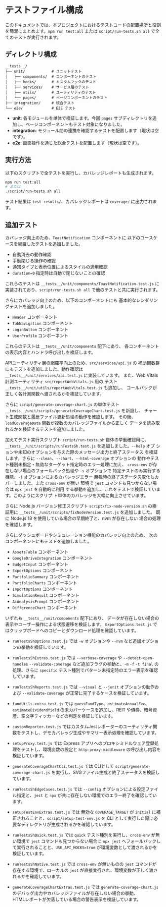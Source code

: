 # テストファイル構成

このドキュメントでは、本プロジェクトにおけるテストコードの配置場所と役割を簡潔にまとめます。`npm run test:all` または `script/run-tests.sh all` で全てのテストが実行されます。

## ディレクトリ構成

```
__tests__/
├── unit/            # ユニットテスト
│   ├── components/  # コンポーネントのテスト
│   ├── hooks/       # カスタムフックのテスト
│   ├── services/    # サービス層のテスト
│   ├── utils/       # ユーティリティのテスト
│   └── pages/       # ページコンポーネントのテスト
├── integration/     # 統合テスト
└── e2e/             # E2E テスト
```

- **unit**: 各モジュールを単体で検証します。今回 `pages` サブディレクトリを追加し、ページコンポーネントもテスト対象になりました。
- **integration**: モジュール間の連携を確認するテストを配置します（現状は空です）。
- **e2e**: 画面操作を通じた総合テストを配置します（現状は空です）。

## 実行方法

以下のスクリプトで全テストを実行し、カバレッジレポートも生成されます。

```bash
npm run test:all
# または
./script/run-tests.sh all
```

テスト結果は `test-results/`、カバレッジレポートは `coverage/` に出力されます。

## 追加テスト

カバレッジ向上のため、`ToastNotification` コンポーネントに
以下のユースケースを網羅したテストを追加しました。

- 自動消去の動作確認
- 手動閉じる操作の確認
- 通知タイプと表示位置によるスタイルの適用確認
- `duration=0` 指定時は自動で閉じないことの確認

これらのテストは `__tests__/unit/components/ToastNotification.test.js`
に実装されており、`script/run-tests.sh all` で他のテストと共に実行されます。

さらにカバレッジ向上のため、以下のコンポーネントにも
基本的なレンダリングテストを追加しました。

- `Header` コンポーネント
- `TabNavigation` コンポーネント
- `LoginButton` コンポーネント
- `UserProfile` コンポーネント

これらのテストは `__tests__/unit/components` 配下にあり、
各コンポーネントの表示内容とハンドラ呼び出しを検証します。

APIユーティリティ層の網羅率向上のため、`src/services/api.js` の
補助関数群にもテストを追加しました。動作確認は
`__tests__/unit/services/api.test.js` に実装しています。
また、Web Vitals 計測ユーティリティ `src/reportWebVitals.js` 用の
テスト `__tests__/unit/utils/reportWebVitals.test.js` も追加し、
コールバックが正しく各計測関数へ渡されるかを検証しています。

さらに `script/generate-coverage-chart.js` の単体テスト
`__tests__/unit/scripts/generateCoverageChart.test.js` を新設し、
チャート生成関数と履歴ファイル更新処理の動作を確認します。
その後、`loadCoverageData` 関数が複数のカバレッジファイルから正しく
データを読み取れるかを検証するテストを追加しました。

加えてテスト実行スクリプト `script/run-tests.sh` 自体の挙動確認用に、
`__tests__/unit/scripts/runTestsSh.test.js` を追加しました。`--help` オプ
ションや未知のオプションを与えた際のメッセージ出力と終了ステータス
を検証します。さらに `--clean`、`--chart`、`--html-coverage` オプションの
動作やテスト種別未指定・無効なターゲット指定時のエラー処理に加え、
`cross-env` が存在しない場合のフォールバック処理や `-s` オプションで
特定テストのみ実行する機能、`-i` オプションによるカバレッジエラー
無視時の終了ステータス変化もカバーしました。また `cross-env` が無い
環境で `jest` コマンドも見つからない場合は `npx jest` を自動的に利用
する挙動を追加し、これをテストで検証しています。このようにスクリプ
ト単体のカバレッジを大幅に向上させています。

さらに Node.js バージョン修正スクリプト `script/fix-node-version.sh`
の検証用に `__tests__/unit/scripts/fixNodeVersion.test.js` を追加しました。
既に Node.js 18 を使用している場合の早期終了と、nvm が存在しない
場合の処理を確認します。

さらにダッシュボードやシミュレーション機能のカバレッジ向上のため、
次のコンポーネントにもテストを追加しました。

- `AssetsTable` コンポーネント
- `GoogleDriveIntegration` コンポーネント
- `BudgetInput` コンポーネント
- `ExportOptions` コンポーネント
- `PortfolioSummary` コンポーネント
- `PortfolioCharts` コンポーネント
- `ImportOptions` コンポーネント
- `SimulationResult` コンポーネント
- `AiAnalysisPrompt` コンポーネント
- `DifferenceChart` コンポーネント

いずれも `__tests__/unit/components` 配下にあり、
データが存在しない場合の表示やユーザー操作による状態遷移を検証します。
`ExportOptions.test.js` ではクリップボードへのコピーとダウンロード処理を確認しています。

- `runTestsShOptions.test.js` では `-w` オプションや `--nvm` など追加オプションの挙動を検証しています。
- `runTestsShExtras.test.js` では `--verbose-coverage` や `--detect-open-handles` `--validate-coverage` など追加フラグの挙動と、`-m` `-f` `-t final` の処理、さらに `specific` テスト種別でパターン未指定時のエラー表示を確認しています。
- `runTestsShReports.test.js` では `--visual` と `--junit` オプションの動作および `--validate-coverage` が正常に完了するケースを検証しています。
- `fundUtils.extra.test.js` では `guessFundType`、`estimateAnnualFee`、`estimateDividendYield` の未カバーケースを追加し、REIT や債券、暗号資産、空文字ティッカーなどの判定を検証しています。
- `customReporter.test.js` ではカスタムJestレポーターのユーティリティ関数をテストし、デモカバレッジ生成やサマリー表示処理を確認しています。
- `setupProxy.test.js` では Express アプリへのプロキシミドルウェア登録処理をテストし、環境変数の設定と `http-proxy-middleware` の呼び出し内容を検証しています。
- `generateCoverageChartCli.test.js` では CLIとして `script/generate-coverage-chart.js` を実行し、SVGファイル生成と終了ステータスを検証しています。
- `runTestsShEdgeCases.test.js` では `--config` オプションによる設定ファイル指定と、`jest` と `npx` が共に存在しない環境でのエラー終了を確認しています。
- `setupTestEnvExtras.test.js` では 無効な `COVERAGE_TARGET` が `initial` に補正されることと、`script/setup-test-env.js` を CLI として実行した際に必要なディレクトリが生成されるかを確認しています。
- `runTestsShQuick.test.js` では `quick` テスト種別を実行し、`cross-env` が無い環境で `jest` コマンドも見つからない場合に `npx jest` へフォールバックして実行されることと、`USE_API_MOCKS=true` が環境変数として渡されるかを検証しています。
- `runTestsShNative.test.js` では `cross-env` が無いものの `jest` コマンドが存在する環境で、ローカルの `jest` が直接実行され、環境変数が正しく渡されるかを確認しています。

- `generateCoverageChartExtras.test.js` では `generate-coverage-chart.js` のデバッグ出力やカバレッジファイルが存在しない場合の挙動、\
  HTMLレポートが欠落している場合の警告表示を検証しています。
